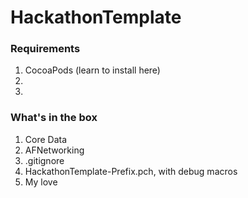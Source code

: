 # HackathonTemplate

### Requirements

1. CocoaPods (learn to install here)
1. 
1. 

### What's in the box

1. Core Data
1. AFNetworking
1. .gitignore
1. HackathonTemplate-Prefix.pch, with debug macros
1. My love
